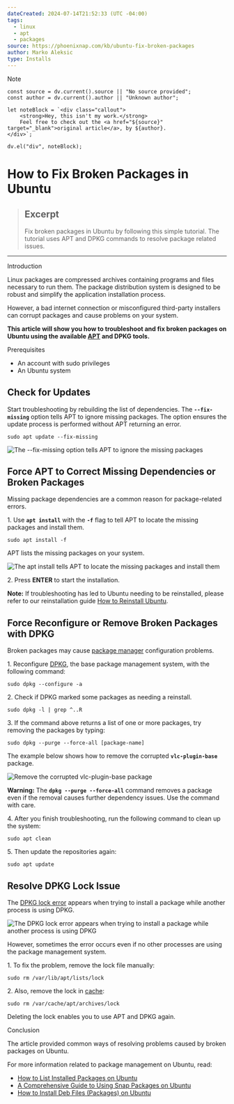 ```yaml
---
dateCreated: 2024-07-14T21:52:33 (UTC -04:00)
tags:
  - linux
  - apt
  - packages
source: https://phoenixnap.com/kb/ubuntu-fix-broken-packages
author: Marko Aleksic
type: Installs
---
```


> [!NOTE]
```dataviewjs
const source = dv.current().source || "No source provided";
const author = dv.current().author || "Unknown author";

let noteBlock = `<div class="callout">
    <strong>Hey, this isn't my work.</strong>
    Feel free to check out the <a href="${source}" target="_blank">original article</a>, by ${author}.
</div>`;

dv.el("div", noteBlock);
```
# How to Fix Broken Packages in Ubuntu 

> ## Excerpt
> Fix broken packages in Ubuntu by following this simple tutorial. The tutorial uses APT and DPKG commands to resolve package related issues.

---
Introduction

Linux packages are compressed archives containing programs and files necessary to run them. The package distribution system is designed to be robust and simplify the application installation process.

However, a bad internet connection or misconfigured third-party installers can corrupt packages and cause problems on your system.

**This article will show you how to troubleshoot and fix broken packages on Ubuntu using the available [APT](https://phoenixnap.com/kb/how-to-manage-packages-ubuntu-debian-apt-get) and DPKG tools.**


Prerequisites

-   An account with sudo privileges
-   An Ubuntu system

## Check for Updates

Start troubleshooting by rebuilding the list of dependencies. The **`--fix-missing`** option tells APT to ignore missing packages. The option ensures the update process is performed without APT returning an error.

```
sudo apt update --fix-missing
```

![The --fix-missing option tells APT to ignore the missing packages](https://phoenixnap.com/kb/wp-content/uploads/2021/10/output-from-sudo-apt-update-fix-missing.png)

## Force APT to Correct Missing Dependencies or Broken Packages

Missing package dependencies are a common reason for package-related errors.

1\. Use **`apt install`** with the **`-f`** flag to tell APT to locate the missing packages and install them.

```
sudo apt install -f
```

APT lists the missing packages on your system.

![The apt install tells APT to locate the missing packages and install them](https://phoenixnap.com/kb/wp-content/uploads/2021/10/output-from-sudo-apt-install-f-fix-broken-dependencies.png)

2\. Press **ENTER** to start the installation.

**Note:** If troubleshooting has led to Ubuntu needing to be reinstalled, please refer to our reinstallation guide [How to Reinstall Ubuntu](https://phoenixnap.com/kb/reinstall-ubuntu).

## Force Reconfigure or Remove Broken Packages with DPKG

Broken packages may cause [package manager](https://phoenixnap.com/glossary/what-is-a-package-manager) configuration problems.

1\. Reconfigure [DPKG](https://phoenixnap.com/kb/dpkg-command), the base package management system, with the following command:

```
sudo dpkg --configure -a
```

2\. Check if DPKG marked some packages as needing a reinstall.

```
sudo dpkg -l | grep ^..R
```

3\. If the command above returns a list of one or more packages, try removing the packages by typing:

```
sudo dpkg --purge --force-all [package-name]
```

The example below shows how to remove the corrupted **`vlc-plugin-base`** package.

![Remove the corrupted vlc-plugin-base package](https://phoenixnap.com/kb/wp-content/uploads/2021/10/output-from-sudo-dpkg-purge-force-all-vlc-plugin-base.png)

**Warning:** The **`dpkg --purge --force-all`** command removes a package even if the removal causes further dependency issues. Use the command with care.

4\. After you finish troubleshooting, run the following command to clean up the system:

```
sudo apt clean
```

5\. Then update the repositories again:

```
sudo apt update
```

## Resolve DPKG Lock Issue

The [DPKG lock error](https://phoenixnap.com/kb/fix-could-not-get-lock-error-ubuntu) appears when trying to install a package while another process is using DPKG.

![The DPKG lock error appears when trying to install a package while another process is using DPKG](https://phoenixnap.com/kb/wp-content/uploads/2021/10/output-from-sudo-apt-install-vlc-dpkg-lock.png)

However, sometimes the error occurs even if no other processes are using the package management system.

1\. To fix the problem, remove the lock file manually:

```
sudo rm /var/lib/apt/lists/lock
```

2\. Also, remove the lock in [cache](https://phoenixnap.com/glossary/what-is-cache):

```
sudo rm /var/cache/apt/archives/lock
```

Deleting the lock enables you to use APT and DPKG again.

Conclusion

The article provided common ways of resolving problems caused by broken packages on Ubuntu.

For more information related to package management on Ubuntu, read:

-   [How to List Installed Packages on Ubuntu](https://phoenixnap.com/kb/ubuntu-list-installed-packages)
-   [A Comprehensive Guide to Using Snap Packages on Ubuntu](https://phoenixnap.com/kb/snap-packages)
-   [How to Install Deb Files (Packages) on Ubuntu](https://phoenixnap.com/kb/install-deb-files-ubuntu)
